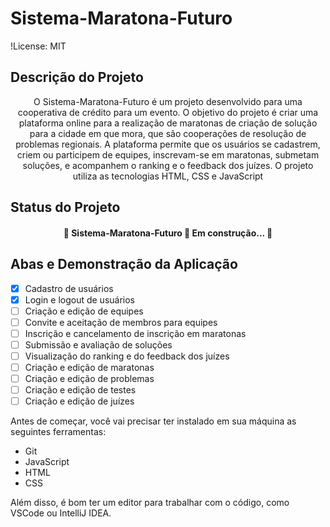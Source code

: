# Sistema-Maratona-Futuro

!License: MIT

## Descrição do Projeto

<p align="center">O Sistema-Maratona-Futuro é um projeto desenvolvido para uma cooperativa de crédito para um evento. O objetivo do projeto é criar uma plataforma online para a realização de maratonas de criação de solução para a cidade em que mora, que são cooperações de resolução de problemas regionais. A plataforma permite que os usuários se cadastrem, criem ou participem de equipes, inscrevam-se em maratonas, submetam soluções, e acompanhem o ranking e o feedback dos juízes. O projeto utiliza as tecnologias HTML, CSS e JavaScript</p>

## Status do Projeto

<h4 align="center"> 
	🚧  Sistema-Maratona-Futuro 🚀 Em construção...  🚧
</h4>

## Abas e Demonstração da Aplicação

- [x] Cadastro de usuários
- [x] Login e logout de usuários
- [ ] Criação e edição de equipes
- [ ] Convite e aceitação de membros para equipes
- [ ] Inscrição e cancelamento de inscrição em maratonas
- [ ] Submissão e avaliação de soluções
- [ ] Visualização do ranking e do feedback dos juízes
- [ ] Criação e edição de maratonas
- [ ] Criação e edição de problemas
- [ ] Criação e edição de testes
- [ ] Criação e edição de juízes

Antes de começar, você vai precisar ter instalado em sua máquina as seguintes ferramentas:

- Git
- JavaScript
- HTML
- CSS

Além disso, é bom ter um editor para trabalhar com o código, como VSCode ou IntelliJ IDEA.
